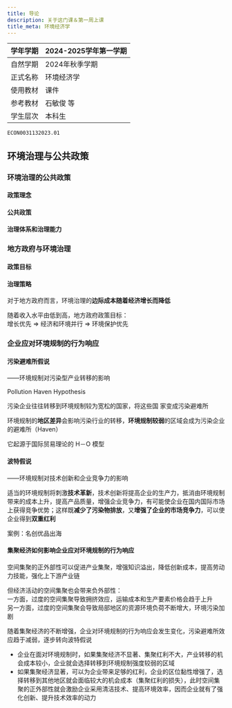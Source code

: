 ```yaml
---
title: 导论
description: 关于这门课＆第一周上课
title_meta: 环境经济学
---
```


|学年学期|2024-2025学年第一学期|
|------------|---------------|
|自然学期|2024年秋季学期|
|正式名称|环境经济学|
|使用教材|课件|
|参考教材|石敏俊 等|
|学生层次|本科生|

```text title="学校本科教务系统课程序号"
ECON0031132023.01
```

## 环境治理与公共政策

### 环境治理的公共政策

#### 政策理念

#### 公共政策

#### 治理体系和治理能力

### 地方政府与环境治理

#### 政策目标

#### 治理策略

对于地方政府而言，环境治理的**边际成本随着经济增长而降低**

随着收入水平由低到高，地方政府政策目标：  
增长优先 $\Rightarrow$ 经济和环境并行 $\Rightarrow$ 环境保护优先

### 企业应对环境规制的行为响应

#### 污染避难所假说

——环境规制对污染型产业转移的影响

$\text{Pollution Haven Hypothesis}$

污染企业往往转移到环境规制较为宽松的国家，将这些国
家变成污染避难所

环境规制的**地区差异**会影响污染行业的转移，**环境规制较弱**的区域会成为污染企业的避难所（Haven）

它起源于国际贸易理论的 H－O 模型

#### 波特假说

——环境规制对技术创新和企业竞争力的影响

适当的环境规制将刺激**技术革新**，技术创新将提高企业的生产力，抵消由环境规制带来的成本上升，提高产品质量，增强企业竞争力，有可能使企业在国内国际市场上获得竞争优势；这样既**减少了污染物排放**，又**增强了企业的市场竞争力**，可以使企业得到**双重红利**

案例：名创优品出海

#### 集聚经济如何影响企业应对环境规制的行为响应

空间集聚的正外部性可以促进产业集聚，增强知识溢出，降低创新成本，提高劳动力技能，强化上下游产业链

但经济活动的空间集聚也会带来负外部性：  
一方面，过度的空间集聚导致拥挤效应，运输成本和生产要素价格会趋于上升  
另一方面，过度的空间集聚会导致局部地区的资源环境负荷不断增大，环境污染加剧

随着集聚经济的不断增强，企业对环境规制的行为响应会发生变化，污染避难所效应趋于减弱，逐步转向波特假说
- 企业在面对环境规制时，如果集聚经济不显著、集聚红利不大，产业转移的机会成本较小，企业就会选择转移到环境规制强度较弱的区域
- 如果集聚经济显著，可以为企业带来足够的红利，企业的区位黏性增强了，选择转移到其他地区就会面临较大的机会成本（集聚红利的损失），此时空间集聚的正外部性就会激励企业采用清洁技术、提高环境效率，因而企业就有了强化创新、提升技术效率的动力